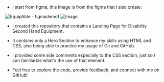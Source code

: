 - I start from figma, this image is from the figma that I also create:
  
![EquipAble - figmademo1](https://github.com/crstn-a/EquipAble/assets/137965349/a606090d-4547-42b6-8b40-74f2be071da6)
![image](https://github.com/crstn-a/EquipAble/assets/137965349/0cae4f0c-9098-4bfb-b5d2-bbfca4ee36ef)


- I created this repository that contains a Landing Page for Disability Second Hand Equipment.
- It contains only a Hero Section to enhance my skills using HTML and CSS, also being able to practice my usage of Git and GitHub. 
- I provided some side comments especially to the CSS section, just so I can familiarize what's the use of that element.
  
- Feel free to explore the code, provide feedback, and connect with me on GitHub!
